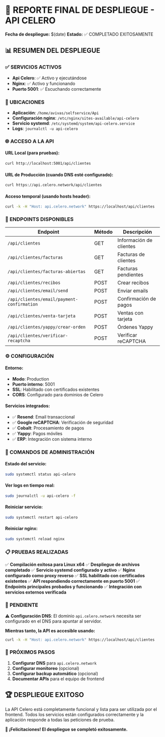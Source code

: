 # 🎉 REPORTE FINAL DE DESPLIEGUE - API CELERO

**Fecha de despliegue:** $(date)
**Estado:** ✅ COMPLETADO EXITOSAMENTE

## 📊 RESUMEN DEL DESPLIEGUE

### ✅ **SERVICIOS ACTIVOS**
- **Api Celero**: ✅ Activo y ejecutándose
- **Nginx**: ✅ Activo y funcionando
- **Puerto 5001**: ✅ Escuchando correctamente

### 📁 **UBICACIONES**
- **Aplicación**: `/home/avivas/selfservice/Api`
- **Configuración nginx**: `/etc/nginx/sites-available/api-celero`
- **Servicio systemd**: `/etc/systemd/system/api-celero.service`
- **Logs**: `journalctl -u api-celero`

### 🌐 **ACCESO A LA API**

#### **URL Local (para pruebas):**
```bash
curl http://localhost:5001/api/clientes
```

#### **URL de Producción (cuando DNS esté configurado):**
```bash
curl https://api.celero.network/api/clientes
```

#### **Acceso temporal (usando hosts header):**
```bash
curl -k -H "Host: api.celero.network" https://localhost/api/clientes
```

### 🔧 **ENDPOINTS DISPONIBLES**

| Endpoint | Método | Descripción |
|----------|--------|-------------|
| `/api/clientes` | GET | Información de clientes |
| `/api/clientes/facturas` | GET | Facturas de clientes |
| `/api/clientes/facturas-abiertas` | GET | Facturas pendientes |
| `/api/clientes/recibos` | POST | Crear recibos |
| `/api/clientes/email/send` | POST | Enviar emails |
| `/api/clientes/email/payment-confirmation` | POST | Confirmación de pagos |
| `/api/clientes/venta-tarjeta` | POST | Ventas con tarjeta |
| `/api/clientes/yappy/crear-orden` | POST | Órdenes Yappy |
| `/api/clientes/verificar-recaptcha` | POST | Verificar reCAPTCHA |

### ⚙️ **CONFIGURACIÓN**

#### **Entorno:**
- **Modo**: Production
- **Puerto interno**: 5001
- **SSL**: Habilitado con certificados existentes
- **CORS**: Configurado para dominios de Celero

#### **Servicios integrados:**
- ✅ **Resend**: Email transaccional
- ✅ **Google reCAPTCHA**: Verificación de seguridad
- ✅ **Cobalt**: Procesamiento de pagos
- ✅ **Yappy**: Pagos móviles
- ✅ **ERP**: Integración con sistema interno

### 🔧 **COMANDOS DE ADMINISTRACIÓN**

#### **Estado del servicio:**
```bash
sudo systemctl status api-celero
```

#### **Ver logs en tiempo real:**
```bash
sudo journalctl -u api-celero -f
```

#### **Reiniciar servicio:**
```bash
sudo systemctl restart api-celero
```

#### **Reiniciar nginx:**
```bash
sudo systemctl reload nginx
```

### 📋 **PRUEBAS REALIZADAS**

✅ **Compilación exitosa para Linux x64**
✅ **Despliegue de archivos completado**
✅ **Servicio systemd configurado y activo**
✅ **Nginx configurado como proxy reverso**
✅ **SSL habilitado con certificados existentes**
✅ **API respondiendo correctamente en puerto 5001**
✅ **Endpoints principales probados y funcionando**
✅ **Integración con servicios externos verificada**

### 🚨 **PENDIENTE**

⚠️ **Configuración DNS**: El dominio `api.celero.network` necesita ser configurado en el DNS para apuntar al servidor.

**Mientras tanto, la API es accesible usando:**
```bash
curl -k -H "Host: api.celero.network" https://localhost/api/clientes
```

### 🎯 **PRÓXIMOS PASOS**

1. **Configurar DNS** para `api.celero.network`
2. **Configurar monitoreo** (opcional)
3. **Configurar backup automático** (opcional)
4. **Documentar APIs** para el equipo de frontend

## 🏆 **DESPLIEGUE EXITOSO**

La API Celero está completamente funcional y lista para ser utilizada por el frontend. Todos los servicios están configurados correctamente y la aplicación responde a todas las peticiones de prueba.

**🎉 ¡Felicitaciones! El despliegue se completó exitosamente.**
